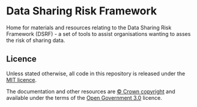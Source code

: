 # Data Sharing Risk Framework 
Home for materials and resources relating to the Data Sharing Risk Framework (DSRF) - a set of tools to assist organisations wanting to asses the risk of sharing data.

## Licence

Unless stated otherwise, all code in this repository is released under the [MIT licence](./LICENSE).

The documentation and other resources are [© Crown
copyright](http://www.nationalarchives.gov.uk/information-management/re-using-public-sector-information/copyright-and-re-use/crown-copyright/)
and available under the terms of the [Open Government
3.0](https://www.nationalarchives.gov.uk/doc/open-government-licence/version/3/)
licence.
